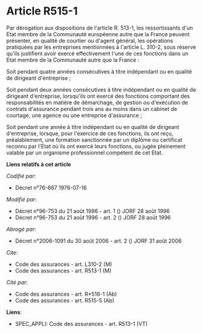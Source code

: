 # Article R515-1

Par dérogation aux dispositions de l'article R. 513-1, les ressortissants d'un Etat membre de la Communauté européenne autre
que la France peuvent présenter, en qualité de courtier ou d'agent général, les opérations pratiquées par les entreprises
mentionnées à l'article L. 310-2, sous réserve qu'ils justifient avoir exercé effectivement l'une de ces fonctions dans un
Etat membre de la Communauté autre que la France :

Soit pendant quatre années consécutives à titre indépendant ou en qualité de dirigeant d'entreprise ;

Soit pendant deux années consécutives à titre indépendant ou en qualité de dirigeant d'entreprise, lorsqu'ils ont exercé des
fonctions comportant des responsabilités en matière de démarchage, de gestion ou d'exécution de contrats d'assurance pendant
trois ans au moins dans un cabinet de courtage, une agence ou une entreprise d'assurance ;

Soit pendant une année à titre indépendant ou en qualité de dirigeant d'entreprise, lorsque, pour l'exercice de ces
fonctions, ils ont reçu, préalablement, une formation sanctionnée par un diplôme ou certificat reconnu par l'Etat où ils ont
exercé leurs fonctions, ou jugée pleinement valable par un organisme professionnel compétent de cet Etat.

**Liens relatifs à cet article**

_Codifié par_:

  - Décret n°76-667 1976-07-16

_Modifié par_:

  - Décret n°96-753 du 21 août 1996 - art. 1 () JORF 28 août 1996
  - Décret n°96-753 du 21 août 1996 - art. 2 () JORF 28 août 1996

_Abrogé par_:

  - Décret n°2006-1091 du 30 août 2006 - art. 2 () JORF 31 août 2006

_Cite_:

  - Code des assurances - art. L310-2 (M)
  - Code des assurances - art. R513-1 (M)

_Cité par_:

  - Code des assurances - art. R*516-1 (Ab)
  - Code des assurances - art. R515-5 (Ab)

**Liens**:

  - SPEC_APPLI: Code des assurances - art. R513-1 (VT)

